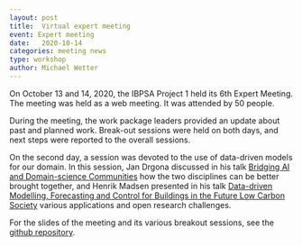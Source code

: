 ```yaml
---
layout: post
title:  Virtual expert meeting
event: Expert meeting
date:   2020-10-14
categories: meeting news
type: workshop
author: Michael Wetter
---
```


On October 13 and 14, 2020, the IBPSA Project 1 held its 6th Expert Meeting.
The meeting was held as a web meeting.
It was attended by 50 people.

<!--excerpt-->
During the meeting, the work package leaders provided an update about
past and planned work. Break-out sessions were held on both days,
and next steps were reported to the overall sessions.

On the second day, a session was devoted to the use of data-driven
models for our domain.
In this session, Jan Drgona discussed in his talk
[Bridging AI and Domain-science Communities](https://github.com/ibpsa/project1/blob/master/meetings/2020-10-13-expert-meeting-virtual/IBPSA_project_1_day2_AI_opportunities.pdf) how the two disciplines can be better brought together,
and
Henrik Madsen presented in his talk
[Data-driven Modelling, Forecasting and Control for Buildings in the Future Low Carbon Society](https://github.com/ibpsa/project1/blob/master/meetings/2020-10-13-expert-meeting-virtual/Smart_Energy_OS_Henrik.pdf)
various applications and open research challenges.

For the slides of the meeting and its various breakout sessions,
see the [github repository](https://github.com/ibpsa/project1/tree/master/meetings/2020-10-13-expert-meeting-virtual).
